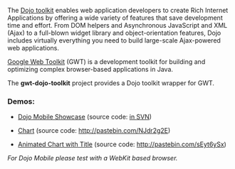 The [Dojo toolkit](http://dojotoolkit.org) enables web application developers to create Rich Internet Applications by offering a wide variety of features that save development time and effort. From DOM helpers and Asynchronous JavaScript and XML (Ajax) to a full-blown widget library and object-orientation features, Dojo includes virtually everything you need to build large-scale Ajax-powered web applications.

[Google Web Toolkit](https://developers.google.com/web-toolkit/) (GWT) is a development toolkit for building and optimizing complex browser-based applications in Java.

The **gwt-dojo-toolkit** project provides a Dojo toolkit wrapper for GWT.

### Demos: ###

  * [Dojo Mobile Showcase](http://ggeorg.arkasoft.com/gwt-dojo/Showcase.html) (source code: [in SVN](https://code.google.com/p/gwt-dojo-toolkit/source/browse/trunk/src/gwt/dojo/showcase/))

  * [Chart](http://ggeorg.arkasoft.com/dojo-chart/) (source code: http://pastebin.com/NJdr2g2E)

  * [Animated Chart with Title](http://ggeorg.arkasoft.com/dojo-animated-chart/) (source code: http://pastebin.com/sEyt6ySx)

_For Dojo Mobile please test with a WebKit based browser._